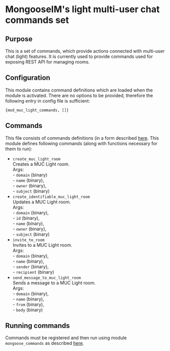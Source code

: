 # MongooseIM's light multi-user chat commands set

## Purpose
This is a set of commands, which provide actions connected with multi-user chat (light) features.
It is currently used to provide commands used for exposing REST API for managing rooms.

## Configuration
This module contains command definitions which are loaded when the module is activated.
There are no options to be provided, therefore the following entry in config file is sufficient:

```
{mod_muc_light_commands, []}
```

## Commands
This file consists of commands definitions (in a form described [here](http://mongooseim.readthedocs.io/en/latest/modules/mod_commands/).
This module defines following commands (along with functions necessary for them to run):
+ `create_muc_light_room`  
Creates a MUC Light room.  
    Args:  
        - `domain` (binary)  
        - `name`  (binary),  
        - `owner` (binary),  
        - `subject` (binary)  
+ `create_identifiable_muc_light_room`  
Updates a MUC Light room.  
    Args:  
        - `domain` (binary),  
        - `id` (binary),  
        - `name` (binary),  
        - `owner` (binary),  
        - `subject` (binary)  
+ `invite_to_room`  
    Invites to a MUC Light room.  
    Args:  
        - `domain` (binary),  
        - `name` (binary),  
        - `sender` (binary),  
        - `recipient` (binary)  
+ `send_message_to_muc_light_room`  
Sends a message to a MUC Light room.  
    Args:  
        - `domain` (binary),  
        - `name` (binary),  
        - `from` (binary),  
        - `body` (binary)  

## Running commands
Commands must be registered and then run using module `mongoose_commands`
as described [here](http://mongooseim.readthedocs.io/en/latest/modules/mod_commands/).
